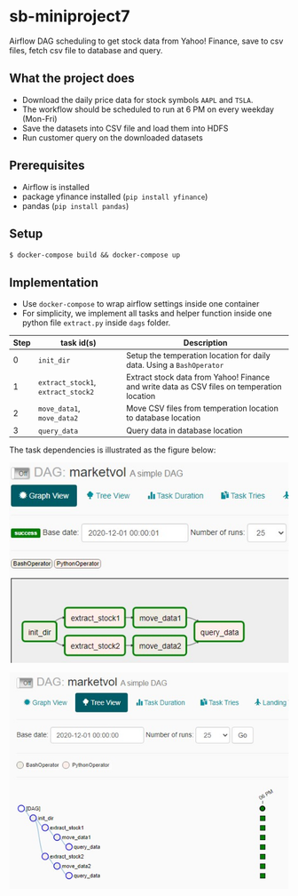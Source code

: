 # sb-miniproject7
Airflow DAG scheduling to get stock data from Yahoo! Finance, save to csv files, fetch csv file to database and query.

## What the project does
* Download the daily price data for stock symbols `AAPL` and `TSLA`. 
* The workflow should be scheduled to run at 6 PM on every weekday (Mon-Fri)
* Save the datasets into CSV file and load them into HDFS
* Run customer query on the downloaded datasets

## Prerequisites
* Airflow is installed
* package yfinance installed (`pip install yfinance`)
* pandas (`pip install pandas`)

## Setup
```
$ docker-compose build && docker-compose up
```

## Implementation
* Use `docker-compose` to wrap airflow settings inside one container
* For simplicity, we implement all tasks and helper function inside one python file `extract.py` inside `dags` folder.

Step | task id(s) | Description
---- | --------|------------
0| `init_dir`| Setup the temperation location for daily data. Using a `BashOperator`
1| `extract_stock1`, `extract_stock2` | Extract stock data from Yahoo! Finance and write data as CSV files on temperation location
2| `move_data1`, `move_data2` | Move CSV files from temperation location to database location
3| `query_data` | Query data in database location

The task dependencies is illustrated as the figure below:

![Dag graph view](images/dag_graphview.jpg)

![Dag graph view](images/dag_treeview.jpg)
